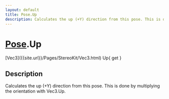 ```yaml
---
layout: default
title: Pose.Up
description: Calculates the up (+Y) direction from this pose. This is done by multiplying the orientation with Vec3.Up.
---
```

# [Pose]({{site.url}}/Pages/StereoKit/Pose.html).Up

<div class='signature' markdown='1'>
[Vec3]({{site.url}}/Pages/StereoKit/Vec3.html) Up{ get }
</div>

## Description
Calculates the up (+Y) direction from this pose. This is
done by multiplying the orientation with Vec3.Up.

